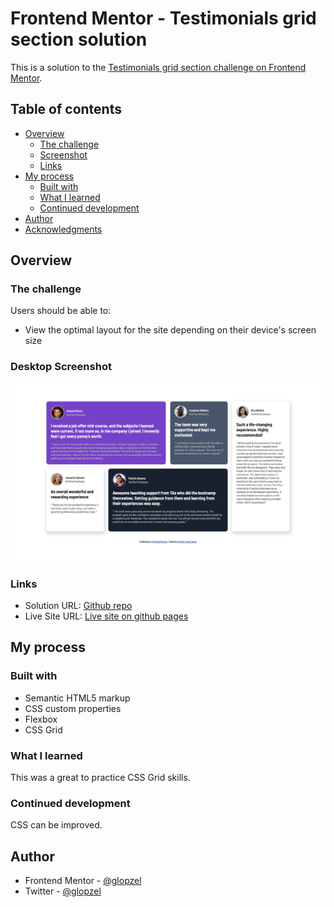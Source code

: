 # Frontend Mentor - Testimonials grid section solution

This is a solution to the [Testimonials grid section challenge on Frontend Mentor](https://www.frontendmentor.io/challenges/testimonials-grid-section-Nnw6J7Un7). 

## Table of contents

- [Overview](#overview)
  - [The challenge](#the-challenge)
  - [Screenshot](#screenshot)
  - [Links](#links)
- [My process](#my-process)
  - [Built with](#built-with)
  - [What I learned](#what-i-learned)
  - [Continued development](#continued-development)
- [Author](#author)
- [Acknowledgments](#acknowledgments)

## Overview

### The challenge

Users should be able to:

- View the optimal layout for the site depending on their device's screen size

### Desktop Screenshot

![](./images/Screenshot-desk.png)


### Links

- Solution URL: [Github repo](https://github.com/glopzel/frontendmentor-grid-testimonial)
- Live Site URL: [Live site on github pages](https://glopzel.github.io/frontendmentor-grid-testimonial/)

## My process

### Built with

- Semantic HTML5 markup
- CSS custom properties
- Flexbox
- CSS Grid

### What I learned

This was a great to practice CSS Grid skills.

### Continued development

CSS can be improved.

## Author

- Frontend Mentor - [@glopzel](https://www.frontendmentor.io/profile/glopzel)
- Twitter - [@glopzel](https://www.twitter.com/glopzel)
